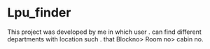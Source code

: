 # Lpu_finder
This project was developed by me in which user . can find different departments with location such . that Blockno> Room no> cabin no.

